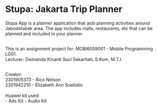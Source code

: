 # Stupa: Jakarta Trip Planner

Stupa App is a planner application that aids planning activities around Jabodetabek area. The app includes malls, restaurants, etc that can be planned and included in your planner.<br>
<br>

This is an assignment project for: MOBI6059001 - Mobile Programming LG01.<br>
Lecturer: Dwinanda Kinanti Suci Sekarhati, S.Kom, M.T.I.<br>

<br>
Creator:<br>
2301905373 - Rico Nelson<br>
2301942210 - Elizabeth Ann Soelistio<br>
<br>
Huawei kit used:<br>
- Ads Kit
- Audio Kit
